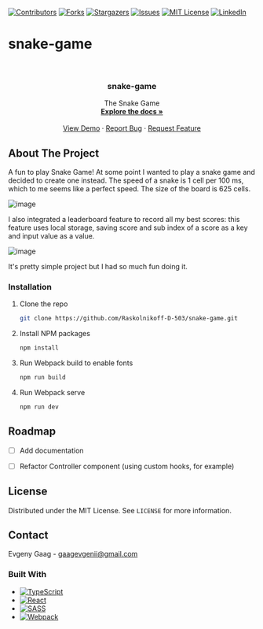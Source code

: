 [![Contributors][contributors-shield]][contributors-url]
[![Forks][forks-shield]][forks-url]
[![Stargazers][stars-shield]][stars-url]
[![Issues][issues-shield]][issues-url]
[![MIT License][license-shield]][license-url]
[![LinkedIn][linkedin-shield]][linkedin-url]



# snake-game

<br />
<div align="center">
  <h3 align="center">snake-game</h3>

  <p align="center">
    The Snake Game
    <br />
    <a href="https://github.com/Raskolnikoff-D-503/snake-game"><strong>Explore the docs »</strong></a>
    <br />
    <br />
    <a href="https://github.com/Raskolnikoff-D-503/snake-game">View Demo</a>
    ·
    <a href="https://github.com/Raskolnikoff-D-503/snake-game/issues">Report Bug</a>
    ·
    <a href="https://github.com/Raskolnikoff-D-503/snake-game/issues">Request Feature</a>
  </p>
</div>



## About The Project

A fun to play Snake Game! At some point I wanted to play a snake game and decided to create one instead. The speed of a snake is 1 cell per 100 ms, which to me seems like a perfect speed. The size of the board is 625 cells.

![image](https://user-images.githubusercontent.com/82656000/223212941-9897bb21-b84e-4e1c-ad7d-05304028d193.png)

I also integrated a leaderboard feature to record all my best scores: this feature uses local storage, saving score and sub index of a score as a key and input value as a value.

![image](https://user-images.githubusercontent.com/82656000/223213742-72afd66d-94fa-4399-9f8c-40bfb33b8e80.png)

It's pretty simple project but I had so much fun doing it.



### Installation

1. Clone the repo
   ```sh
   git clone https://github.com/Raskolnikoff-D-503/snake-game.git
   ```
2. Install NPM packages
   ```sh
   npm install
   ```
3. Run Webpack build to enable fonts
   ```js
   npm run build
   ```
4. Run Webpack serve
   ```js
   npm run dev
   ```

## Roadmap

- [ ] Add documentation
- [ ] Refactor Controller component (using custom hooks, for example)



## License

Distributed under the MIT License. See `LICENSE` for more information.



## Contact

Evgeny Gaag - gaagevgenii@gmail.com



### Built With

* [![TypeScript][TypeScript]][TypeScript-url]
* [![React][React.js]][React-url]
* [![SASS][SASS]][SASS-url]
* [![Webpack][Webpack]][Webpack-url]

[contributors-shield]: https://img.shields.io/github/contributors/Raskolnikoff-D-503/snake-game.svg?style=for-the-badge
[contributors-url]: https://github.com/Raskolnikoff-D-503/snake-game/graphs/contributors
[forks-shield]: https://img.shields.io/github/forks/Raskolnikoff-D-503/snake-game.svg?style=for-the-badge
[forks-url]: https://github.com/Raskolnikoff-D-503/snake-game/network/members
[stars-shield]: https://img.shields.io/github/stars/Raskolnikoff-D-503/snake-game.svg?style=for-the-badge
[stars-url]: https://github.com/Raskolnikoff-D-503/snake-game/stargazers
[issues-shield]: https://img.shields.io/github/issues/Raskolnikoff-D-503/snake-game.svg?style=for-the-badge
[issues-url]: https://github.com/Raskolnikoff-D-503/snake-game/issues
[license-shield]: https://img.shields.io/github/license/Raskolnikoff-D-503/snake-game.svg?style=for-the-badge
[license-url]: https://github.com/Raskolnikoff-D-503/snake-game/blob/main/LICENSE
[linkedin-shield]: https://img.shields.io/badge/-LinkedIn-black.svg?style=for-the-badge&logo=linkedin&colorB=555
[linkedin-url]: https://linkedin.com/in/evgeny-gaag-870b35233

[React.js]: https://img.shields.io/badge/React-20232A?style=for-the-badge&logo=react&logoColor=61DAFB
[React-url]: https://reactjs.org/
[TypeScript]: https://img.shields.io/badge/typescript-%23007ACC.svg?style=for-the-badge&logo=typescript&logoColor=white
[TypeScript-url]: https://www.typescriptlang.org/
[SASS]: https://img.shields.io/badge/SASS-hotpink.svg?style=for-the-badge&logo=SASS&logoColor=white
[SASS-url]: https://sass-lang.com/
[Webpack]: https://img.shields.io/badge/webpack-%238DD6F9.svg?style=for-the-badge&logo=webpack&logoColor=black
[Webpack-url]: https://webpack.js.org/
